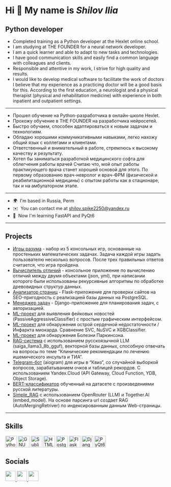 Hi 👋 My name is _**Shilov Ilia**_
============================
Python developer
----------------
- Completed training as a Python developer at the Hexlet online school.
- I am studying at THE FOUNDER for a neural network developer.
- I am a quick learner and able to adapt to new tasks and technologies.
- I have good communication skills and easily find a common language with colleagues and clients.
- Responsible and attentive in my work, I strive for high quality and results.
- I would like to develop medical software to facilitate the work of doctors
  I believe that my experience as a practicing doctor will be a good basis for this.
  According to the first education, a neurologist and a physical therapist (physical and rehabilitation medicine)
  with experience in both inpatient and outpatient settings.
----------------
- Прошел обучение на Python-разработчика в онлайн-школе Hexlet.
- Прохожу обучение в THE FOUNDER на разработчика нейросетей.
- Быстро обучаем, способен адаптироваться к новым задачам и технологиям.
- Обладаю хорошими коммуникативными навыками, легко нахожу общий язык с коллегами и клиентами.
- Ответственный и внимательный в работе, стремлюсь к высокому качеству и результату.
- Хотел бы заниматься разработкой медицинского софта для облегчения работы врачей
  Считаю что, мой опыт работы практикующего врача станет хорошей основой для этого.
  По первому образованию врач-невролог и врач-ФРМ (физической и реабилитационной медицины)
  с опытом работы как в стационаре, так и на амбулаторном этапе.
----------------
*   🌍  I'm based in Russia, Perm
*   ✉️  You can contact me at [shilov.spike2250@yandex.ru](mailto:shilov.spike2250@yandex.ru)
*   🧠  Now I'm learning FastAPI and PyQt6
----------------
## Projects
- [Игры разума](https://github.com/Spike2250/python-project-49) - набор из 5 консольных игр, основанные на простеньких математических задачах. Задача каждой игры задать пользователю несколько вопросов. После трех правильных ответов считается, что игра пройдена.
- [Вычислитель отличий](https://github.com/Spike2250/python-project-50) - консольное приложение по вычислению отличий между двумя объектами (json, yml), при написании которого были использованы рекурсивные алгоритмы по обработке древовидных структур данных.
- [Анализатор страниц](https://github.com/Spike2250/python-project-83) - Flask-приложение для проверки сайтов на SEO-пригодность с реализацией базы данных на PostgreSQL.
- [Менеджер задач](https://github.com/Spike2250/python-project-52) - Django-приложение для планирования задач, с авторизацией.
- [ML-проект](https://github.com/Spike2250/check_fake_news) для выявления фейковых новостей (PassiveAggressiveClassifier) с простым графическим интерфейсом.
- [ML-проект](https://github.com/Spike2250/ML-project-Heart-attack-prediction) для обнаружения острой сердечной недостаточности / Инфаркта миокарда. Сравнение SVC, NuSVC и XGBClassifier.
- [ML-проект](https://github.com/Spike2250/ML-project-Detecting-Parkinson-Disease) для обнаружения Болезни Паркинсона.
- [RAG-система](https://github.com/Spike2250/RAG_LlamaIndex_Saiga) с использованием русскоязычной LLM (saiga_llama3_8b_gguf), векторной базы данных, способную отвечать на вопросы по теме “Клинические рекомендации по лечению ишемического инсульта и ТИА”.
- [Telegram-бот](https://github.com/Spike2250/Quiz_bot_ydb) (aiogram) для игры в “Квиз”, со случайной выборкой вопросов, зарабатыванием очков и таблицей рекордов. С использованием Yandex.Cloud (API Gateway, Cloud Function, YDB, Object Storage).
- [BERT-классификатор](https://github.com/Spike2250/BERT_classification) обученный на датасете с произведениями русской литературы.
- [Simple_RAG](https://github.com/Spike2250/Simple_RAG) с использованием OpenRouter (LLM) и Together.AI (embed_model). На основе парсинга url создает RAG (AutoMergingRetriver) по индексированным данным Web-страницы.
----------------
## Skills 
<p align="left">
  <a href="https://www.python.org/" target="_blank" rel="noreferrer"><img src="https://raw.githubusercontent.com/danielcranney/readme-generator/main/public/icons/skills/python-colored.svg" width="36" height="36" alt="Python" /></a>
  <a href="https://www.gnu.org/software/bash/" target="_blank" rel="noreferrer"><img src="https://raw.githubusercontent.com/danielcranney/readme-generator/main/public/icons/skills/gnubash.svg" width="36" height="36" alt="GNU Bash" /></a>
  <a href="https://www.sublimetext.com/index2" target="_blank" rel="noreferrer"><img src="https://raw.githubusercontent.com/danielcranney/readme-generator/main/public/icons/skills/sublimetext.svg" width="36" height="36" alt="Sublime Text" /></a>
  <a href="https://developer.mozilla.org/en-US/docs/Glossary/HTML5" target="_blank" rel="noreferrer"><img src="https://raw.githubusercontent.com/danielcranney/readme-generator/main/public/icons/skills/html5-colored.svg" width="36" height="36" alt="HTML5" /></a>
  <a href="https://www.postgresql.org/" target="_blank" rel="noreferrer"><img src="https://raw.githubusercontent.com/danielcranney/readme-generator/main/public/icons/skills/postgresql-colored.svg" width="36" height="36" alt="PostgreSQL" /></a>
  <a href="https://flask.palletsprojects.com/en/2.0.x/" target="_blank" rel="noreferrer"><img src="https://raw.githubusercontent.com/danielcranney/readme-generator/main/public/icons/skills/flask-colored.svg" width="36" height="36" alt="Flask" /></a>
  <a href="https://www.djangoproject.com/" target="_blank" rel="noreferrer"><img src="https://raw.githubusercontent.com/danielcranney/readme-generator/main/public/icons/skills/django-colored.svg" width="36" height="36" alt="Django" /></a>
  <a href="https://pypi.org/project/PyQt6/" target="_blank" rel="noreferrer"><img src="https://upload.wikimedia.org/wikipedia/commons/e/e6/Python_and_Qt.svg" width="36" height="36" alt="PyQt6" /></a>
</p>

## Socials
<p align="left">
<a href="https://www.github.com/Spike2250" target="_blank" rel="noreferrer">
  <picture>
    <source media="(prefers-color-scheme: dark)" srcset="https://raw.githubusercontent.com/danielcranney/readme-generator/main/public/icons/socials/github-dark.svg" />
    <source media="(prefers-color-scheme: light)" srcset="https://raw.githubusercontent.com/danielcranney/readme-generator/main/public/icons/socials/github.svg" />
    <img src="https://raw.githubusercontent.com/danielcranney/readme-generator/main/public/icons/socials/github.svg" width="32" height="32" />
  </picture>
</a>
<a href="https://t.me/spike2250" target="_blank" rel="noreferrer">
  <picture>
    <source media="(prefers-color-scheme: dark)" srcset="https://upload.wikimedia.org/wikipedia/commons/8/83/Telegram_2019_Logo.svg" />
    <source media="(prefers-color-scheme: light)" srcset="https://upload.wikimedia.org/wikipedia/commons/8/83/Telegram_2019_Logo.svg" />
    <img src="https://upload.wikimedia.org/wikipedia/commons/8/83/Telegram_2019_Logo.svg" width="32" height="32" />
  </picture>
</a>
<a href="https://discord.com/users/shilov_ilia" target="_blank" rel="noreferrer">
  <picture>
    <source media="(prefers-color-scheme: dark)" srcset="https://raw.githubusercontent.com/danielcranney/readme-generator/main/public/icons/socials/discord-dark.svg" />
    <source media="(prefers-color-scheme: light)" srcset="https://raw.githubusercontent.com/danielcranney/readme-generator/main/public/icons/socials/discord.svg" />
    <img src="https://raw.githubusercontent.com/danielcranney/readme-generator/main/public/icons/socials/discord.svg" width="32" height="32" />
  </picture>
</a>
</p>

